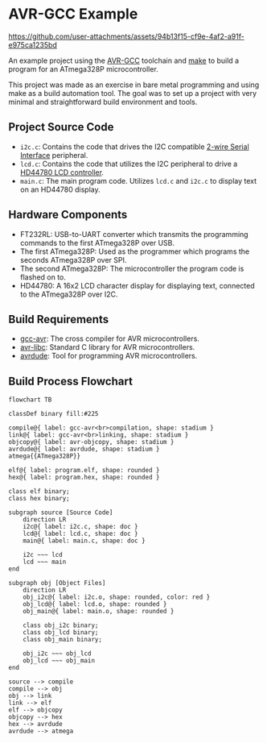 # AVR-GCC Example

https://github.com/user-attachments/assets/94b13f15-cf9e-4af2-a91f-e975ca1235bd

An example project using the [AVR-GCC](https://gcc.gnu.org/wiki/avr-gcc) toolchain and [make](https://www.gnu.org/software/make/) to build a program for an ATmega328P microcontroller.

This project was made as an exercise in bare metal programming and using make as a build automation tool. The goal was to set up a project with very minimal and straightforward build environment and tools.

## Project Source Code

- `i2c.c`: Contains the code that drives the I2C compatible [2-wire Serial Interface](https://ww1.microchip.com/downloads/en/DeviceDoc/Atmel-7810-Automotive-Microcontrollers-ATmega328P_Datasheet.pdf#G1198998) peripheral.
- `lcd.c`: Contains the code that utilizes the I2C peripheral to drive a [HD44780 LCD controller](https://en.wikipedia.org/wiki/Hitachi_HD44780_LCD_controller).
- `main.c`: The main program code. Utilizes `lcd.c` and `i2c.c` to display text on an HD44780 display.

## Hardware Components

- FT232RL: USB-to-UART converter which transmits the programming commands to the first ATmega328P over USB.
- The first ATmega328P: Used as the programmer which programs the seconds ATmega328P over SPI.
- The second ATmega328P: The microcontroller the program code is flashed on to.
- HD44780: A 16x2 LCD character display for displaying text, connected to the ATmega328P over I2C.

## Build Requirements

- [gcc-avr](https://packages.debian.org/bookworm/gcc-avr): The cross compiler for AVR microcontrollers.
- [avr-libc](https://packages.debian.org/bookworm/avr-libc): Standard C library for AVR microcontrollers.
- [avrdude](https://packages.debian.org/bookworm/avrdude): Tool for programming AVR microcontrollers.

## Build Process Flowchart

```mermaid
flowchart TB

classDef binary fill:#225

compile@{ label: gcc-avr<br>compilation, shape: stadium }
link@{ label: gcc-avr<br>linking, shape: stadium }
objcopy@{ label: avr-objcopy, shape: stadium }
avrdude@{ label: avrdude, shape: stadium }
atmega{{ATmega328P}}

elf@{ label: program.elf, shape: rounded }
hex@{ label: program.hex, shape: rounded }

class elf binary;
class hex binary;

subgraph source [Source Code]
    direction LR
    i2c@{ label: i2c.c, shape: doc }
    lcd@{ label: lcd.c, shape: doc }
    main@{ label: main.c, shape: doc }

    i2c ~~~ lcd
    lcd ~~~ main
end

subgraph obj [Object Files]
    direction LR
    obj_i2c@{ label: i2c.o, shape: rounded, color: red }
    obj_lcd@{ label: lcd.o, shape: rounded }
    obj_main@{ label: main.o, shape: rounded }

    class obj_i2c binary;
    class obj_lcd binary;
    class obj_main binary;

    obj_i2c ~~~ obj_lcd
    obj_lcd ~~~ obj_main
end

source --> compile
compile --> obj
obj --> link
link --> elf
elf --> objcopy
objcopy --> hex
hex --> avrdude
avrdude --> atmega
```


